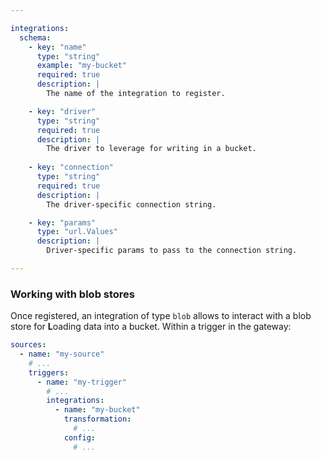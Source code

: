 ```yaml
---

integrations:
  schema:
    - key: "name"
      type: "string"
      example: "my-bucket"
      required: true
      description: |
        The name of the integration to register.

    - key: "driver"
      type: "string"
      required: true
      description: |
        The driver to leverage for writing in a bucket.
    
    - key: "connection"
      type: "string"
      required: true
      description: |
        The driver-specific connection string.

    - key: "params"
      type: "url.Values"
      description: |
        Driver-specific params to pass to the connection string.

---
```


### Working with blob stores

Once registered, an integration of type `blob` allows to interact with a blob
store for **L**oading data into a bucket. Within a trigger in the gateway:
```yml
sources:
  - name: "my-source"
    # ...
    triggers:
      - name: "my-trigger"
        # ...
        integrations:
          - name: "my-bucket"
            transformation:
              # ...
            config:
              # ...
```
